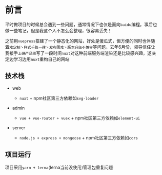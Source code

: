 # 前言

平时做项目的时候总会遇到一些问题，通常情况下也仅是面向`baidu`编程。事后也做一些笔记，但是我这个人不怎么会整理，很容易丢失！

之前用`vuepress`搭建了一个静态化的网站，好处是傻瓜式，但方便的同时也伴随着`难定制丶样式千篇一律丶发布困难丶版本升级不兼容`等问题。去年6月份，领导信任让我接手`上研产品线`写了一段时间`nuxt`对这种前端服务端渲染还是比较感兴趣，遂决定边学习边用`nuxt`重构自己的网站

## 技术栈

+ web
  + `nuxt` + npm社区第三方依赖如`svg-loader`

+ admin
  + `vue + vue-router + vuex` + npm社区第三方依赖如`element-ui`

+ server
  + `node.js + express + mongoose` + npm社区第三方依赖如`cors`

## 项目运行

项目采用`yarn + lerna`(lerna当前没使用)管理包重复问题
